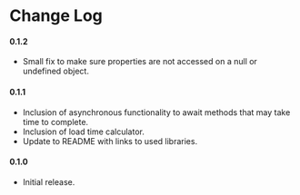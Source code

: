 # Change Log

#### 0.1.2
- Small fix to make sure properties are not accessed on a null or undefined object.

#### 0.1.1
- Inclusion of asynchronous functionality to await methods that may take time to complete.
- Inclusion of load time calculator.
- Update to README with links to used libraries.

#### 0.1.0
- Initial release.
